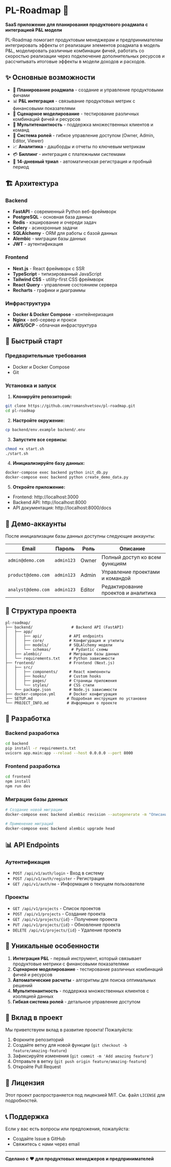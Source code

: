 # PL-Roadmap 🚀

**SaaS приложение для планирования продуктового роадмапа с интеграцией P&L модели**

PL-Roadmap помогает продуктовым менеджерам и предпринимателям интегрировать эффекты от реализации элементов роадмапа в модель P&L, моделировать различные комбинации фичей, работать со скоростью реализации через подключение дополнительных ресурсов и рассчитывать итоговые эффекты в модели доходов и расходов.

## ✨ Основные возможности

- 🎯 **Планирование роадмапа** - создание и управление продуктовыми фичами
- 📊 **P&L интеграция** - связывание продуктовых метрик с финансовыми показателями
- 🔄 **Сценарное моделирование** - тестирование различных комбинаций фичей и ресурсов
- 👥 **Мультитенантность** - поддержка множественных клиентов и команд
- 🔐 **Система ролей** - гибкое управление доступом (Owner, Admin, Editor, Viewer)
- 📈 **Аналитика** - дашборды и отчеты по ключевым метрикам
- 💳 **Биллинг** - интеграция с платежными системами
- 🚀 **14-дневный триал** - автоматическая регистрация и пробный период

## 🏗️ Архитектура

### Backend
- **FastAPI** - современный Python веб-фреймворк
- **PostgreSQL** - основная база данных
- **Redis** - кэширование и очереди задач
- **Celery** - асинхронные задачи
- **SQLAlchemy** - ORM для работы с базой данных
- **Alembic** - миграции базы данных
- **JWT** - аутентификация

### Frontend
- **Next.js** - React фреймворк с SSR
- **TypeScript** - типизированный JavaScript
- **Tailwind CSS** - utility-first CSS фреймворк
- **React Query** - управление состоянием сервера
- **Recharts** - графики и диаграммы

### Инфраструктура
- **Docker & Docker Compose** - контейнеризация
- **Nginx** - веб-сервер и прокси
- **AWS/GCP** - облачная инфраструктура

## 🚀 Быстрый старт

### Предварительные требования
- Docker и Docker Compose
- Git

### Установка и запуск

1. **Клонируйте репозиторий:**
```bash
git clone https://github.com/romanshvetsov/pl-roadmap.git
cd pl-roadmap
```

2. **Настройте окружение:**
```bash
cp backend/env.example backend/.env
```

3. **Запустите все сервисы:**
```bash
chmod +x start.sh
./start.sh
```

4. **Инициализируйте базу данных:**
```bash
docker-compose exec backend python init_db.py
docker-compose exec backend python create_demo_data.py
```

5. **Откройте приложение:**
- Frontend: http://localhost:3000
- Backend API: http://localhost:8000
- API документация: http://localhost:8000/docs

## 🔑 Демо-аккаунты

После инициализации базы данных доступны следующие аккаунты:

| Email | Пароль | Роль | Описание |
|-------|--------|------|----------|
| `admin@demo.com` | `admin123` | Owner | Полный доступ ко всем функциям |
| `product@demo.com` | `admin123` | Admin | Управление проектами и командой |
| `analyst@demo.com` | `admin123` | Editor | Редактирование проектов и аналитика |

## 📁 Структура проекта

```
pl-roadmap/
├── backend/                 # Backend API (FastAPI)
│   ├── app/
│   │   ├── api/            # API endpoints
│   │   ├── core/           # Конфигурация и утилиты
│   │   ├── models/         # SQLAlchemy модели
│   │   └── schemas/         # Pydantic схемы
│   ├── alembic/            # Миграции базы данных
│   └── requirements.txt    # Python зависимости
├── frontend/               # Frontend (Next.js)
│   ├── src/
│   │   ├── components/     # React компоненты
│   │   ├── hooks/          # Custom hooks
│   │   ├── pages/          # Страницы приложения
│   │   └── styles/         # CSS стили
│   └── package.json        # Node.js зависимости
├── docker-compose.yml      # Docker конфигурация
├── SETUP.md               # Подробная инструкция по установке
└── PROJECT_INFO.md        # Информация о проекте
```

## 🔧 Разработка

### Backend разработка
```bash
cd backend
pip install -r requirements.txt
uvicorn app.main:app --reload --host 0.0.0.0 --port 8000
```

### Frontend разработка
```bash
cd frontend
npm install
npm run dev
```

### Миграции базы данных
```bash
# Создание новой миграции
docker-compose exec backend alembic revision --autogenerate -m "Описание изменений"

# Применение миграций
docker-compose exec backend alembic upgrade head
```

## 📊 API Endpoints

### Аутентификация
- `POST /api/v1/auth/login` - Вход в систему
- `POST /api/v1/auth/register` - Регистрация
- `GET /api/v1/auth/me` - Информация о текущем пользователе

### Проекты
- `GET /api/v1/projects` - Список проектов
- `POST /api/v1/projects` - Создание проекта
- `GET /api/v1/projects/{id}` - Получение проекта
- `PUT /api/v1/projects/{id}` - Обновление проекта
- `DELETE /api/v1/projects/{id}` - Удаление проекта

## 🎯 Уникальные особенности

1. **Интеграция P&L** - первый инструмент, который связывает продуктовые метрики с финансовыми показателями
2. **Сценарное моделирование** - тестирование различных комбинаций фичей и ресурсов
3. **Автоматические расчеты** - алгоритмы для поиска оптимальных решений
4. **Мультитенантность** - поддержка множественных клиентов с изоляцией данных
5. **Гибкая система ролей** - детальное управление доступом

## 🤝 Вклад в проект

Мы приветствуем вклад в развитие проекта! Пожалуйста:

1. Форкните репозиторий
2. Создайте ветку для новой функции (`git checkout -b feature/amazing-feature`)
3. Зафиксируйте изменения (`git commit -m 'Add amazing feature'`)
4. Отправьте в ветку (`git push origin feature/amazing-feature`)
5. Откройте Pull Request

## 📄 Лицензия

Этот проект распространяется под лицензией MIT. См. файл `LICENSE` для подробностей.

## 📞 Поддержка

Если у вас есть вопросы или предложения, пожалуйста:
- Создайте Issue в GitHub
- Свяжитесь с нами через email

---

**Сделано с ❤️ для продуктовых менеджеров и предпринимателей**
